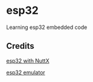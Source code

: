 # esp32

Learning esp32 embedded code


## Credits

[esp32 with NuttX](https://blog.espressif.com/getting-started-with-esp32-and-nuttx-fd3e1a3d182c?gi=523f4b1d78f9)

[esp32 emulator](https://github.com/espressif/qemu)

